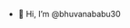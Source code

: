 - 👋 Hi, I’m @bhuvanababu30

<!---
bhuvanababu30/bhuvanababu30 is a ✨ special ✨ repository because its `README.md` (this file) appears on your GitHub profile.
You can click the Preview link to take a look at your changes.
--->

